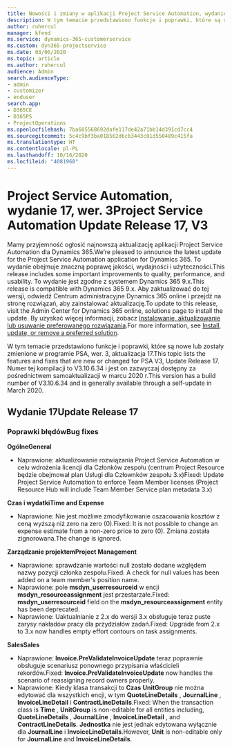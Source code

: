 ```yaml
---
title: Nowości i zmiany w aplikacji Project Service Automation, wydanie 17, wer. 3
description: W tym temacie przedstawiono funkcje i poprawki, które są dostepne w programie Project Service Automation, aktualizacja 17, wer. 3.
author: ruhercul
manager: kfend
ms.service: dynamics-365-customerservice
ms.custom: dyn365-projectservice
ms.date: 03/06/2020
ms.topic: article
ms.author: ruhercul
audience: Admin
search.audienceType:
- admin
- customizer
- enduser
search.app:
- D365CE
- D365PS
- ProjectOperations
ms.openlocfilehash: 7ba685568692dafe117de42a71bb14d391cd7cc4
ms.sourcegitcommit: 5c4c9bf3ba018562d6cb3443c01d550489c415fa
ms.translationtype: HT
ms.contentlocale: pl-PL
ms.lasthandoff: 10/16/2020
ms.locfileid: "4081968"
---
```

# <a name="project-service-automation-update-release-17-v3"></a><span data-ttu-id="d1325-103">Project Service Automation, wydanie 17, wer. 3</span><span class="sxs-lookup"><span data-stu-id="d1325-103">Project Service Automation Update Release 17, V3</span></span>

<span data-ttu-id="d1325-104">Mamy przyjemność ogłosić najnowszą aktualizację aplikacji Project Service Automation dla Dynamics 365.</span><span class="sxs-lookup"><span data-stu-id="d1325-104">We’re pleased to announce the latest update for the Project Service Automation application for Dynamics 365.</span></span> <span data-ttu-id="d1325-105">To wydanie obejmuje znaczną poprawę jakości, wydajności i użyteczności.</span><span class="sxs-lookup"><span data-stu-id="d1325-105">This release includes some important improvements to quality, performance, and usability.</span></span>  <span data-ttu-id="d1325-106">To wydanie jest zgodne z systemem Dynamics 365 9.x.</span><span class="sxs-lookup"><span data-stu-id="d1325-106">This release is compatible with Dynamics 365 9.x.</span></span> <span data-ttu-id="d1325-107">Aby zaktualizować do tej wersji, odwiedź Centrum administracyjne Dynamics 365 online i przejdź na stronę rozwiązań, aby zainstalować aktualizację.</span><span class="sxs-lookup"><span data-stu-id="d1325-107">To update to this release, visit the Admin Center for Dynamics 365 online, solutions page to install the update.</span></span> <span data-ttu-id="d1325-108">By uzyskać więcej informacji, zobacz [Instalowanie, aktualizowanie lub usuwanie preferowanego rozwiązania](https://docs.microsoft.com/power-platform/admin/install-remove-preferred-solution).</span><span class="sxs-lookup"><span data-stu-id="d1325-108">For more information, see [Install, update, or remove a preferred solution](https://docs.microsoft.com/power-platform/admin/install-remove-preferred-solution).</span></span>

<span data-ttu-id="d1325-109">W tym temacie przedstawiono funkcje i poprawki, które są nowe lub zostały zmienione w programie PSA, wer. 3, aktualizacja 17.</span><span class="sxs-lookup"><span data-stu-id="d1325-109">This topic lists the features and fixes that are new or changed for PSA V3, Update Release 17.</span></span> <span data-ttu-id="d1325-110">Numer tej kompilacji to V3.10.6.34 i jest on zazwyczaj dostępny za pośrednictwem samoaktualizacji w marcu 2020 r.</span><span class="sxs-lookup"><span data-stu-id="d1325-110">This version has a build number of V3.10.6.34 and is generally available through a self-update in March 2020.</span></span>


## <a name="update-release-17"></a><span data-ttu-id="d1325-111">Wydanie 17</span><span class="sxs-lookup"><span data-stu-id="d1325-111">Update Release 17</span></span>

### <a name="bug-fixes"></a><span data-ttu-id="d1325-112">Poprawki błędów</span><span class="sxs-lookup"><span data-stu-id="d1325-112">Bug fixes</span></span>

<span data-ttu-id="d1325-113">**Ogólne**</span><span class="sxs-lookup"><span data-stu-id="d1325-113">**General**</span></span>

- <span data-ttu-id="d1325-114">Naprawione: aktualizowanie rozwiązania Project Service Automation w celu wdrożenia licencji dla Członków zespołu (centrum Project Resource będzie obejmował plan Usługi dla Człownków zespołu 3.x)</span><span class="sxs-lookup"><span data-stu-id="d1325-114">Fixed: Update Project Service Automation to enforce Team Member licenses (Project Resource Hub will include Team Member Service plan metadata 3.x)</span></span>
 
<span data-ttu-id="d1325-115">**Czas i wydatki**</span><span class="sxs-lookup"><span data-stu-id="d1325-115">**Time and Expense**</span></span>

- <span data-ttu-id="d1325-116">Naprawione: Nie jest możliwe zmodyfikowanie oszacowania kosztów z ceną wyższą niż zero na zero (0).</span><span class="sxs-lookup"><span data-stu-id="d1325-116">Fixed: It is not possible to change an expense estimate from a non-zero price to zero (0).</span></span> <span data-ttu-id="d1325-117">Zmiana została zignorowana.</span><span class="sxs-lookup"><span data-stu-id="d1325-117">The change is ignored.</span></span>

<span data-ttu-id="d1325-118">**Zarządzanie projektem**</span><span class="sxs-lookup"><span data-stu-id="d1325-118">**Project Management**</span></span>

- <span data-ttu-id="d1325-119">Naprawione: sprawdzanie wartości null zostało dodane względem nazwy pozycji członka zespołu.</span><span class="sxs-lookup"><span data-stu-id="d1325-119">Fixed: A check for null values has been added on a team member's position name.</span></span>
- <span data-ttu-id="d1325-120">Naprawione: pole **msdyn_userresourceid** w encji **msdyn_resourceassignment** jest przestarzałe.</span><span class="sxs-lookup"><span data-stu-id="d1325-120">Fixed: **msdyn_userresourceid** field on the **msdyn_resourceassignment** entity has been deprecated.</span></span>
- <span data-ttu-id="d1325-121">Naprawione: Uaktualnianie z 2.x do wersji 3.x obsługuje teraz puste zarysy nakładów pracy dla przydziałów zadań.</span><span class="sxs-lookup"><span data-stu-id="d1325-121">Fixed: Upgrade from 2.x to 3.x now handles empty effort contours on task assignments.</span></span>

<span data-ttu-id="d1325-122">**Sales**</span><span class="sxs-lookup"><span data-stu-id="d1325-122">**Sales**</span></span>

- <span data-ttu-id="d1325-123">Naprawione: **Invoice.PreValidateInvoiceUpdate** teraz poprawnie obsługuje scenariusz ponownego przypisania właścicieli rekordów.</span><span class="sxs-lookup"><span data-stu-id="d1325-123">Fixed: **Invoice.PreValidateInvoiceUpdate** now handles the scenario of reassigning record owners properly.</span></span>
- <span data-ttu-id="d1325-124">Naprawione: Kiedy klasa transakcji to **Czas** **UnitGroup** nie można edytować dla wszystkich encji, w tym **QuoteLineDetails** , **JournalLine** , **InvoiceLineDetail** i **ContractLineDetails**.</span><span class="sxs-lookup"><span data-stu-id="d1325-124">Fixed: When the transaction class is **Time** , **UnitGroup** is non-editable for all entities including, **QuoteLineDetails** , **JournalLine** , **InvoiceLineDetail** , and **ContractLineDetails**.</span></span> <span data-ttu-id="d1325-125">**Jednostka** nie jest jednak edytowana wyłącznie dla **JournalLine** i **InvoiceLineDetails**.</span><span class="sxs-lookup"><span data-stu-id="d1325-125">However, **Unit** is non-editable only for **JournalLine** and **InvoiceLineDetails**.</span></span>


